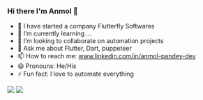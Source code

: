 ### Hi there I'm Anmol 👋


- 🔭 I have started a company Flutterfly Softwares 
- 🌱 I’m currently learning ...
- 👯 I’m looking to collaborate on automation projects
- 💬 Ask me about Flutter, Dart, puppeteer
- 📫 How to reach me: www.linkedin.com/in/anmol-pandey-dev
- 😄 Pronouns: He/His
- ⚡ Fun fact: I love to automate everything

<img src ="https://github-readme-stats.vercel.app/api/top-langs/?username=anmol500&exclude_repo=github-readme-stats,anmol500.github.io&&show_icons=true&theme=radical"> <img src ="https://github-readme-stats.vercel.app/api?username=anmol500&show_icons=true&theme=radical"> 

